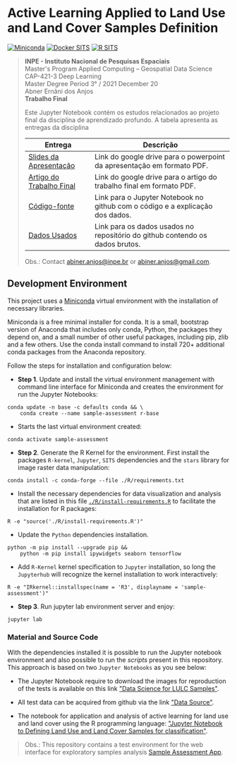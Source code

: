 # Active Learning Applied to Land Use and Land Cover Samples Definition

[![Miniconda](https://img.shields.io/badge/miniconda-3-green)](https://docs.conda.io/en/latest/miniconda.html)
[![Docker SITS](https://img.shields.io/badge/BDC_SITS_RStudio-0.15.0-green)](https://hub.docker.com/r/brazildatacube/sits-rstudio)
[![R SITS](https://img.shields.io/badge/BDC_R_SITS-0.15.0-green)](https://github.com/e-sensing/sits)


> **INPE - Instituto Nacional de Pesquisas Espaciais**</br>
> Master's Program Applied Computing – Geospatial Data Science</br>
> CAP-421-3 Deep Learning</br>
> Master Degree Period 3° / 2021 December 20</br>
> Abner Ernâni dos Anjos</br>
> **Trabalho Final**
>
> Este Jupyter Notebook contém os estudos relacionados ao projeto final da disciplina de aprendizado profundo.
> A tabela apresenta as entregas da disciplina
>
> Entrega                  | Descrição
> -------------------------|-----------
> [Slides da Apresentação](https://drive.google.com/file/d/17S3msSZWz80V-7kC5LOzq29I6qf-kzla/view?usp=sharing) | Link do google drive para o powerpoint da apresentação em formato PDF.
> [Artigo do Trabalho Final](https://drive.google.com/file/d/16Vr_onhYtsL0M0Rw4wi9hUUjoMA0GEij/view?usp=sharing) | Link do google drive para o artigo do trabalho final em formato PDF.
> [Código-fonte](https://github.com/AbnerErnaniADSFatec/sample-assessment-geodatascience/tree/main/GeoDataScience.ipynb) | Link para o Jupyter Notebook no github com o código e a explicação dos dados.
> [Dados Usados](https://github.com/AbnerErnaniADSFatec/sample-assessment-geodatascience/tree/main/data/samples) | Link para os dados usados no repositório do github contendo os dados brutos.
>
> Obs.: Contact abiner.anjos@inpe.br or abiner.anjos@gmail.com.

## Development Environment

This project uses a [Miniconda](https://docs.conda.io/en/latest/miniconda.html) virtual environment with the installation of necessary libraries.

Miniconda is a free minimal installer for conda. It is a small, bootstrap version of Anaconda that includes only conda, Python, the packages they depend on, and a small number of other useful packages, including pip, zlib and a few others. Use the conda install command to install 720+ additional conda packages from the Anaconda repository.

Follow the steps for installation and configuration below:


 - **Step 1**. Update and install the virtual environment management with command line interface for Miniconda and creates the environment for run the Jupyter Notebooks:

~~~dos
conda update -n base -c defaults conda && \
    conda create --name sample-assessment r-base
~~~

 - Starts the last virtual environment created:

~~~dos
conda activate sample-assessment
~~~

 - **Step 2**. Generate the R Kernel for the environment. First install the packages `R-kernel`, `Jupyter`, `SITS` dependencies and the `stars` library for image raster data manipulation:

~~~dos
conda install -c conda-forge --file ./R/requirements.txt
~~~

 - Install the necessary dependencies for data visualization and analysis that are listed in this file [`./R/install-requirements.R`](./R/install-requirements.R) to facilitate the installation for R packages:

~~~dos
R -e "source('./R/install-requirements.R')"
~~~

 - Update the `Python` dependencies installation.

~~~dos
python -m pip install --upgrade pip &&
    python -m pip install ipywidgets seaborn tensorflow
~~~

- Add `R-Kernel` kernel specification to `Jupyter` installation, so long the `Jupyterhub` will recognize the kernel installation to work interactively:

~~~dos
R -e "IRkernel::installspec(name = 'R3', displayname = 'sample-assessment')"
~~~

 - **Step 3**. Run jupyter lab environment server and enjoy:

~~~dos
jupyter lab
~~~

### Material and Source Code

With the dependencies installed it is possible to run the Jupyter notebook environment and also possible to run the _scripts_ present in this repository. This approach is based on two `Jupyter Notebooks` as you see below:

- The Jupyter Notebook require to download the images for reproduction of the tests is available on this link ["Data Science for LULC Samples"](https://github.com/AbnerErnaniADSFatec/sample-assessment-data-science).

- All test data can be acquired from github via the link ["Data Source"](https://github.com/AbnerErnaniADSFatec/computational-statistics-data/tree/main/data-science).

 - The notebook for application and analysis of active learning for land use and land cover using the R programming language: ["Jupyter Notebook to Defining Land Use and Land Cover Samples for classification"](GeoDataScience.ipynb).


> Obs.: This repository contains a test environment for the web interface for exploratory samples analysis [Sample Assessment App](https://github.com/AbnerErnaniADSFatec/sample-assessment).